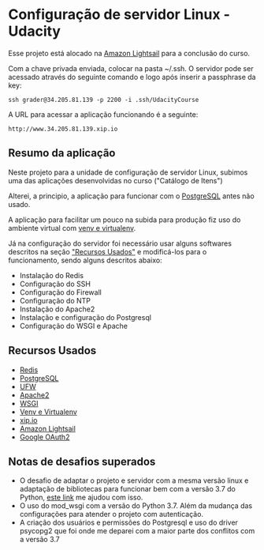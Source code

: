 # Configuração de servidor Linux - Udacity

Esse projeto está alocado na [Amazon Lightsail](https://lightsail.aws.amazon.com) para a conclusão do curso.

Com a chave privada enviada, colocar na pasta ~/.ssh.
O servidor pode ser acessado através do seguinte comando e logo após inserir a passphrase da key:

    ssh grader@34.205.81.139 -p 2200 -i .ssh/UdacityCourse


A URL para acessar a aplicação funcionando é a seguinte:

    http://www.34.205.81.139.xip.io
    

## Resumo da aplicação

Neste projeto para a unidade de configuração de servidor Linux, subimos uma das aplicações desenvolvidas no curso ("Catálogo de Itens")

Alterei, a principio, a aplicação para funcionar com o [PostgreSQL](https://www.postgresql.org/) antes não usado. 

A aplicação para facilitar um pouco na subida para produção fiz uso do ambiente virtual com [venv e virtualenv](https://packaging.python.org/guides/installing-using-pip-and-virtualenv/).

Já na configuração do servidor foi necessário usar alguns softwares descritos na seção ["Recursos Usados"](#recursos-usados) e modificá-los para o funcionamento, sendo alguns descritos abaixo:
  
  - Instalação do Redis
  - Configuração do SSH
  - Configuração do Firewall
  - Configuração do NTP
  - Instalação do Apache2
  - Instalação e configuração do Postgresql
  - Configuração do WSGI e Apache
  
## Recursos Usados

  * [Redis](https://redis.io/)
  * [PostgreSQL](https://www.postgresql.org/)
  * [UFW](http://wiki.ubuntu-br.org/UFW)
  * [Apache2](http://httpd.apache.org/)
  * [WSGI](https://modwsgi.readthedocs.io)
  * [Venv e Virtualenv](https://packaging.python.org/guides/installing-using-pip-and-virtualenv/)
  * [xip.io](http://xip.io/)
  * [Amazon Lightsail](https://lightsail.aws.amazon.com)
  * [Google OAuth2](https://developers.google.com/identity/protocols/OAuth2)
  
## Notas de desafios superados

  - O desafio de adaptar o projeto e servidor com a mesma versão linux e adaptação de bibliotecas para funcionar bem com a versão 3.7 do Python, [este link](https://medium.com/@garethjohnson_52722/serve-python-3-7-with-mod-wsgi-on-ubuntu-16-d9c7ab79e03a) me ajudou com isso.
  - O uso do mod_wsgi com a versão do Python 3.7. Além da mudança das configurações para atender o projeto com autenticação.
  - A criação dos usuários e permissões do Postgresql e uso do driver psycopg2 que foi onde me deparei com a maior parte dos conflitos com a versão 3.7
  
